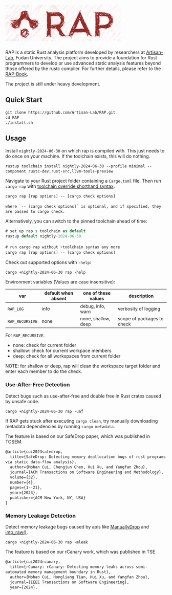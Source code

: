 # ![logo](rap_logo.png)
RAP is a static Rust analysis platform developed by researchers at [Artisan-Lab](https://hxuhack.github.io), Fudan University. The project aims to provide a foundation for Rust programmers to develop or use advanced static analysis features beyond those offered by the rustc compiler. For further details, please refer to the [RAP-Book](https://artisan-lab.github.io/RAP-Book).

The project is still under heavy development. 

## Quick Start

```shell
git clone https://github.com/Artisan-Lab/RAP.git
cd RAP 
./install.sh
```

## Usage

Install `nightly-2024-06-30` on which rap is compiled with. This just needs to do once on your machine. If the toolchain exists,
this will do nothing.

```shell
rustup toolchain install nightly-2024-06-30 --profile minimal --component rustc-dev,rust-src,llvm-tools-preview
```

Navigate to your Rust project folder containing a `Cargo.toml` file. Then run `cargo-rap` with [toolchain override shorthand syntax].

[toolchain override shorthand syntax]: https://rust-lang.github.io/rustup/overrides.html#toolchain-override-shorthand

```shell
cargo rap [rap options] -- [cargo check options]

where `-- [cargo check options]` is optional, and if specified, they are passed to cargo check.
```

Alternatively, you can switch to the pinned toolchain ahead of time:

```rust
# set up rap's toolchain as default
rustup default nightly-2024-06-30

# run cargo rap without +toolchain syntax any more
cargo rap [rap options] -- [cargo check options]
```

Check out supported options with `-help`:

```shell
cargo +nightly-2024-06-30 rap -help
```

Environment variables (Values are case insensitive):

| var             | default when absent | one of these values | description                |
|-----------------|---------------------|---------------------|----------------------------|
| `RAP_LOG`       | info                | debug, info, warn   | verbosity of logging       |
| `RAP_RECURSIVE` | none                | none, shallow, deep | scope of packages to check |

For `RAP_RECURSIVE`:
* none: check for current folder
* shallow: check for current workpace members
* deep: check for all workspaces from current folder
 
NOTE: for shallow or deep, rap will clean the workspace target folder and enter each member to do the check.

### Use-After-Free Detection
Detect bugs such as use-after-free and double free in Rust crates caused by unsafe code.
```shell
cargo +nightly-2024-06-30 rap -uaf
```

If RAP gets stuck after executing `cargo clean`, try manually downloading metadata dependencies by running `cargo metadata`.

The feature is based on our SafeDrop paper, which was published in TOSEM.  
```
@article{cui2023safedrop,
  title={SafeDrop: Detecting memory deallocation bugs of rust programs via static data-flow analysis},
  author={Mohan Cui, Chengjun Chen, Hui Xu, and Yangfan Zhou},
  journal={ACM Transactions on Software Engineering and Methodology},
  volume={32},
  number={4},
  pages={1--21},
  year={2023},
  publisher={ACM New York, NY, USA}
}
```

### Memory Leakage Detection 
Detect memory leakage bugs caused by apis like [ManuallyDrop](https://doc.rust-lang.org/std/mem/struct.ManuallyDrop.html) and [into_raw()](https://doc.rust-lang.org/std/boxed/struct.Box.html#method.into_raw).

```shell
cargo +nightly-2024-06-30 rap -mleak
```

The feature is based on our rCanary work, which was published in TSE
```
@article{cui2024rcanary,
  title={rCanary: rCanary: Detecting memory leaks across semi-automated memory management boundary in Rust},
  author={Mohan Cui, Hongliang Tian, Hui Xu, and Yangfan Zhou},
  journal={IEEE Transactions on Software Engineering},
  year={2024},

